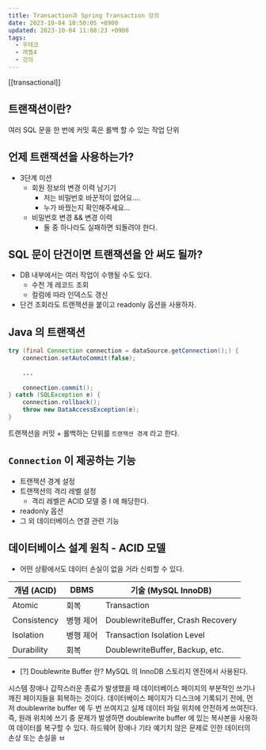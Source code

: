 ```yaml
---
title: Transaction과 Spring Transaction 강의
date: 2023-10-04 10:50:05 +0900
updated: 2023-10-04 11:08:23 +0900
tags:
  - 우테코
  - 레벨4
  - 강의
---
```


[[transactional]]

## 트랜잭션이란?

여러 SQL 문을 한 번에 커밋 혹은 롤백 할 수 있는 작업 단위

## 언제 트랜잭션을 사용하는가?

- 3단계 미션
	- 회원 정보의 변경 이력 남기기
		- 저는 비밀번호 바꾼적이 없어요....
		- 누가 바꿨는지 확인해주세요...
	- 비밀번호 변경 && 변경 이력
		- 둘 중 하나라도 실패하면 되돌려야 한다.

## SQL 문이 단건이면 트랜잭션을 안 써도 될까?

- DB 내부에서는 여러 작업이 수행될 수도 있다.
	- 수천 개 레코드 조회
	- 컬럼에 따라 인덱스도 갱신
- 단건 조회라도 트랜잭션을 붙이고 readonly 옵션을 사용하자.

## Java 의 트랜잭션

```java
try (final Connection connection = dataSource.getConnection();) {
	connection.setAutoCommit(false);
	
	...
	
	connection.commit();
} catch (SQLException e) {
	connection.rollback();
	throw new DataAccessException(e);
}
```

트랜잭션을 커밋 + 롤백하는 단위를 `트랜잭션 경계` 라고 한다.

## `Connection` 이 제공하는 기능

- 트랜잭션 경계 설정
- 트랜잭션의 격리 레벨 설정
	- 격리 레벨은 ACID 모델 중 I 에 해당한다.
- readonly 옵션
- 그 외 데이터베이스 연결 관련 기능

## 데이터베이스 설계 원칙 - ACID 모델

- 어떤 상황에서도 데이터 손실이 없을 거라 신뢰할 수 있다. 

| 개념 (ACID) | DBMS      | 기술 (MySQL InnoDB)               |
| ----------- | --------- | --------------------------------- |
| Atomic      | 회복      | Transaction                       |
| Consistency | 병행 제어 | DoublewriteBuffer, Crash Recovery |
| Isolation   | 병행 제어 | Transaction Isolation Level       |
| Durability  | 회복      | DoublewriteBuffer, Backup, etc.   |

- [?] Doublewrite Buffer 란?
MySQL 의 InnoDB 스토리지 엔진에서 사용된다.

시스템 장애나 갑작스러운 종료가 발생했을 때 데이터베이스 페이지의 부분적인 쓰기나 깨진 페이지들을 회복하는 것이다.
데이터베이스 페이지가 디스크에 기록되기 전에, 먼저 doublewrite buffer 에 두 번 쓰여지고 실제 데이터 파일 위치에 안전하게 쓰여진다. 즉, 원래 위치에 쓰기 중 문제가 발생하면 doublewrite buffer 에 있는 복사본을 사용하여 데이터를 복구할 수 있다.
하드웨어 장애나 기타 예기치 않은 문제로 인한 데이터의 손상 또는 손실을 ㅂ